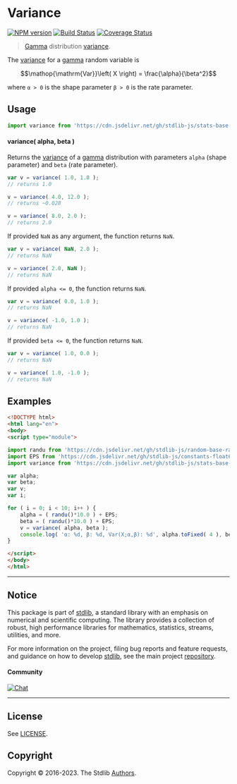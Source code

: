<!--

@license Apache-2.0

Copyright (c) 2018 The Stdlib Authors.

Licensed under the Apache License, Version 2.0 (the "License");
you may not use this file except in compliance with the License.
You may obtain a copy of the License at

   http://www.apache.org/licenses/LICENSE-2.0

Unless required by applicable law or agreed to in writing, software
distributed under the License is distributed on an "AS IS" BASIS,
WITHOUT WARRANTIES OR CONDITIONS OF ANY KIND, either express or implied.
See the License for the specific language governing permissions and
limitations under the License.

-->

# Variance

[![NPM version][npm-image]][npm-url] [![Build Status][test-image]][test-url] [![Coverage Status][coverage-image]][coverage-url] <!-- [![dependencies][dependencies-image]][dependencies-url] -->

> [Gamma][gamma-distribution] distribution [variance][variance].

<!-- Section to include introductory text. Make sure to keep an empty line after the intro `section` element and another before the `/section` close. -->

<section class="intro">

The [variance][variance] for a [gamma][gamma-distribution] random variable is

<!-- <equation class="equation" label="eq:gamma_variance" align="center" raw="\operatorname{Var}\left( X \right) = \frac{\alpha}{\beta^2}" alt="Variance for a gamma distribution."> -->

```math
\mathop{\mathrm{Var}}\left( X \right) = \frac{\alpha}{\beta^2}
```

<!-- <div class="equation" align="center" data-raw-text="\operatorname{Var}\left( X \right) = \frac{\alpha}{\beta^2}" data-equation="eq:gamma_variance">
    <img src="https://cdn.jsdelivr.net/gh/stdlib-js/stdlib@51534079fef45e990850102147e8945fb023d1d0/lib/node_modules/@stdlib/stats/base/dists/gamma/variance/docs/img/equation_gamma_variance.svg" alt="Variance for a gamma distribution.">
    <br>
</div> -->

<!-- </equation> -->

where `α > 0` is the shape parameter `β > 0` is the rate parameter.

</section>

<!-- /.intro -->

<!-- Package usage documentation. -->



<section class="usage">

## Usage

```javascript
import variance from 'https://cdn.jsdelivr.net/gh/stdlib-js/stats-base-dists-gamma-variance@esm/index.mjs';
```

#### variance( alpha, beta )

Returns the [variance][variance] of a [gamma][gamma-distribution] distribution with parameters `alpha` (shape parameter) and `beta` (rate parameter).

```javascript
var v = variance( 1.0, 1.0 );
// returns 1.0

v = variance( 4.0, 12.0 );
// returns ~0.028

v = variance( 8.0, 2.0 );
// returns 2.0
```

If provided `NaN` as any argument, the function returns `NaN`.

```javascript
var v = variance( NaN, 2.0 );
// returns NaN

v = variance( 2.0, NaN );
// returns NaN
```

If provided `alpha <= 0`, the function returns `NaN`.

```javascript
var v = variance( 0.0, 1.0 );
// returns NaN

v = variance( -1.0, 1.0 );
// returns NaN
```

If provided `beta <= 0`, the function returns `NaN`.

```javascript
var v = variance( 1.0, 0.0 );
// returns NaN

v = variance( 1.0, -1.0 );
// returns NaN
```

</section>

<!-- /.usage -->

<!-- Package usage notes. Make sure to keep an empty line after the `section` element and another before the `/section` close. -->

<section class="notes">

</section>

<!-- /.notes -->

<!-- Package usage examples. -->

<section class="examples">

## Examples

<!-- eslint no-undef: "error" -->

```html
<!DOCTYPE html>
<html lang="en">
<body>
<script type="module">

import randu from 'https://cdn.jsdelivr.net/gh/stdlib-js/random-base-randu@esm/index.mjs';
import EPS from 'https://cdn.jsdelivr.net/gh/stdlib-js/constants-float64-eps@esm/index.mjs';
import variance from 'https://cdn.jsdelivr.net/gh/stdlib-js/stats-base-dists-gamma-variance@esm/index.mjs';

var alpha;
var beta;
var v;
var i;

for ( i = 0; i < 10; i++ ) {
    alpha = ( randu()*10.0 ) + EPS;
    beta = ( randu()*10.0 ) + EPS;
    v = variance( alpha, beta );
    console.log( 'α: %d, β: %d, Var(X;α,β): %d', alpha.toFixed( 4 ), beta.toFixed( 4 ), v.toFixed( 4 ) );
}

</script>
</body>
</html>
```

</section>

<!-- /.examples -->

<!-- Section to include cited references. If references are included, add a horizontal rule *before* the section. Make sure to keep an empty line after the `section` element and another before the `/section` close. -->

<section class="references">

</section>

<!-- /.references -->

<!-- Section for related `stdlib` packages. Do not manually edit this section, as it is automatically populated. -->

<section class="related">

</section>

<!-- /.related -->

<!-- Section for all links. Make sure to keep an empty line after the `section` element and another before the `/section` close. -->


<section class="main-repo" >

* * *

## Notice

This package is part of [stdlib][stdlib], a standard library with an emphasis on numerical and scientific computing. The library provides a collection of robust, high performance libraries for mathematics, statistics, streams, utilities, and more.

For more information on the project, filing bug reports and feature requests, and guidance on how to develop [stdlib][stdlib], see the main project [repository][stdlib].

#### Community

[![Chat][chat-image]][chat-url]

---

## License

See [LICENSE][stdlib-license].


## Copyright

Copyright &copy; 2016-2023. The Stdlib [Authors][stdlib-authors].

</section>

<!-- /.stdlib -->

<!-- Section for all links. Make sure to keep an empty line after the `section` element and another before the `/section` close. -->

<section class="links">

[npm-image]: http://img.shields.io/npm/v/@stdlib/stats-base-dists-gamma-variance.svg
[npm-url]: https://npmjs.org/package/@stdlib/stats-base-dists-gamma-variance

[test-image]: https://github.com/stdlib-js/stats-base-dists-gamma-variance/actions/workflows/test.yml/badge.svg?branch=main
[test-url]: https://github.com/stdlib-js/stats-base-dists-gamma-variance/actions/workflows/test.yml?query=branch:main

[coverage-image]: https://img.shields.io/codecov/c/github/stdlib-js/stats-base-dists-gamma-variance/main.svg
[coverage-url]: https://codecov.io/github/stdlib-js/stats-base-dists-gamma-variance?branch=main

<!--

[dependencies-image]: https://img.shields.io/david/stdlib-js/stats-base-dists-gamma-variance.svg
[dependencies-url]: https://david-dm.org/stdlib-js/stats-base-dists-gamma-variance/main

-->

[chat-image]: https://img.shields.io/gitter/room/stdlib-js/stdlib.svg
[chat-url]: https://app.gitter.im/#/room/#stdlib-js_stdlib:gitter.im

[stdlib]: https://github.com/stdlib-js/stdlib

[stdlib-authors]: https://github.com/stdlib-js/stdlib/graphs/contributors

[umd]: https://github.com/umdjs/umd
[es-module]: https://developer.mozilla.org/en-US/docs/Web/JavaScript/Guide/Modules

[deno-url]: https://github.com/stdlib-js/stats-base-dists-gamma-variance/tree/deno
[umd-url]: https://github.com/stdlib-js/stats-base-dists-gamma-variance/tree/umd
[esm-url]: https://github.com/stdlib-js/stats-base-dists-gamma-variance/tree/esm
[branches-url]: https://github.com/stdlib-js/stats-base-dists-gamma-variance/blob/main/branches.md

[stdlib-license]: https://raw.githubusercontent.com/stdlib-js/stats-base-dists-gamma-variance/main/LICENSE

[gamma-distribution]: https://en.wikipedia.org/wiki/Gamma_distribution

[variance]: https://en.wikipedia.org/wiki/Variance

</section>

<!-- /.links -->
